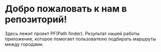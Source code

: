 <h1>Добро пожаловать к нам в репозиторий!</h1>
Здесь лежит проект PF(Path finder). Результат нашей работы приложение, которое помогает пользователю подбирать маршруты между городами.